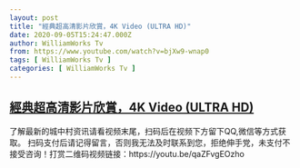 ```yaml
---
layout: post
title: "經典超高清影片欣賞，4K Video (ULTRA HD)"
date: 2020-09-05T15:24:47.000Z
author: WilliamWorks Tv
from: https://www.youtube.com/watch?v=bjXw9-wnap0
tags: [ WilliamWorks Tv ]
categories: [ WilliamWorks Tv ]
---
```

<!--1599319487000-->
[經典超高清影片欣賞，4K Video (ULTRA HD)](https://www.youtube.com/watch?v=bjXw9-wnap0)
------

<div>
了解最新的城中村资讯请看视频末尾，扫码后在视频下方留下QQ,微信等方式获取。 扫码支付后请记得留言，否则我无法及时联系到您，拒绝伸手党，未支付不接受咨询！打赏二维码视频链接：https://youtu.be/qaZFvgEOzho
</div>
